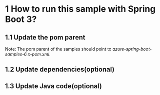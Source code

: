 # 1 How to run this sample with Spring Boot 3?

## 1.1 Update the pom parent
   
   Note: The pom parent of the samples should point to *azure-spring-boot-samples-6.x-pom.xml*.

## 1.2 Update dependencies(optional)

## 1.3 Update Java code(optional)
